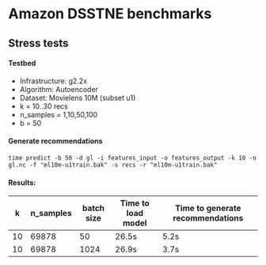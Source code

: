 # Amazon DSSTNE benchmarks

## Stress tests

#### Testbed

* Infrastructure: g2.2x
* Algorithm: Autoencoder
* Dataset: Movielens 10M (subset u1)
* k = 10..30 recs
* n_samples = 1,10,50,100
* b = 50

#### Generate recommendations
```
time predict -b 50 -d gl -i features_input -o features_output -k 10 -n gl.nc -f "ml10m-u1train.bak" -s recs -r "ml10m-u1train.bak"
```

#### Results:
| k | n_samples | batch size | Time to load model | Time to generate recommendations
| --- | -----------| ---- | --- | ---
| 10 | 69878 | 50 | 26.5s | 5.2s
| 10 | 69878 | 1024 | 26.9s | 3.7s
